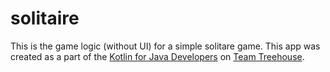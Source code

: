 # solitaire
This is the game logic (without UI) for a simple solitare game. This app was created as a part of the [Kotlin for Java Developers][1]  on  [Team Treehouse][2].


[1]: https://teamtreehouse.com/library/kotlin-for-java-developers
[2]: https://teamtreehouse.com/home
